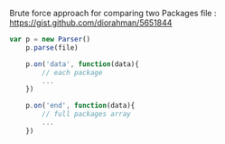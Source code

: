 Brute force approach for comparing two Packages file : https://gist.github.com/diorahman/5651844

```js
var p = new Parser()
	p.parse(file)

	p.on('data', function(data){
		// each package
		...
	})

	p.on('end', function(data){
		// full packages array
		...
	})
```
